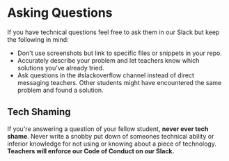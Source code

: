 # Asking Questions

If you have technical questions feel free to ask them in our Slack but keep the following in mind:

* Don't use screenshots but link to specific files or snippets in your repo.
* Accurately describe your problem and let teachers know which solutions you've already tried.
* Ask questions in the #slackoverflow channel instead of direct messaging teachers. Other students might have encountered the same problem and found a solution.

## Tech Shaming
If you're answering a question of your fellow student, **never ever tech shame**. Never write a snobby put down of someones technical ability or inferior knowledge for not using or knowing about a piece of technology. **Teachers will enforce our Code of Conduct on our Slack.**
